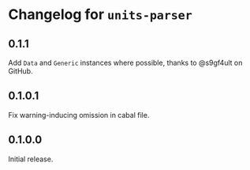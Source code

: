 Changelog for `units-parser`
============================

0.1.1
-----

Add `Data` and `Generic` instances where possible, thanks to
@s9gf4ult on GitHub.

0.1.0.1
-------
Fix warning-inducing omission in cabal file.

0.1.0.0
-------
Initial release.
